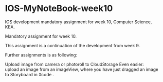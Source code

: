 # IOS-MyNoteBook-week10
IOS development mandatory assignment for week 10, Computer Science, KEA.

Mandatory assignment for week 10.

This assignment is a continuation of the development from week 9.

Further assignments is as following:

Upload image from camera or photoroll to CloudStorage
Even easier: upload an image from an imageView, where you have just dragged an image to Storyboard in Xcode .
